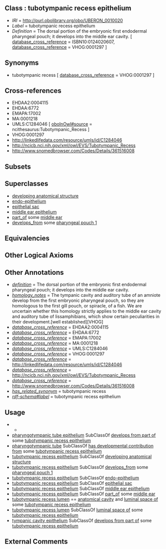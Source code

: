 
## Class : tubotympanic recess epithelium

 * *IRI* = http://purl.obolibrary.org/obo/UBERON_0010020
 * *Label* = tubotympanic recess epithelium
 * *Definition* = The dorsal portion of the embryonic first endodermal pharyngeal pouch; it develops into the middle ear cavity. [ [database_cross_reference](../../ef/oboInOwl#hasDbXref.md) = ISBN10:0124020607, [database_cross_reference](../../ef/oboInOwl#hasDbXref.md) = VHOG:0001297 ]

## Synonyms

 * tubotympanic recess [ [database_cross_reference](../../ef/oboInOwl#hasDbXref.md) = VHOG:0001297 ]

## Cross-references

 * EHDAA2:0004115
 * EHDAA:6772
 * EMAPA:17002
 * MA:0001218
 * UMLS:C1284046 [ [oboInOwl#source](../../ce/oboInOwl#source.md) = ncithesaurus:Tubotympanic_Recess ]
 * VHOG:0001297
 * http://linkedlifedata.com/resource/umls/id/C1284046
 * http://ncicb.nci.nih.gov/xml/owl/EVS/Tubotympanic_Recess
 * http://www.snomedbrowser.com/Codes/Details/361516008

## Subsets


## Superclasses

 * [developing anatomical structure](../../UBERON/23/UBERON_0005423.md)
 * [endo-epithelium](../../UBERON/11/UBERON_0005911.md)
 * [epithelial sac](../../UBERON/99/UBERON_0007499.md)
 * [middle ear epithelium](../../UBERON/13/UBERON_0015813.md)
 * [part_of](../../BFO/50/BFO_0000050.md) some [middle ear](../../UBERON/56/UBERON_0001756.md)
 * [develops_from](../../RO/02/RO_0002202.md) some [pharyngeal pouch 1](../../UBERON/22/UBERON_0007122.md)

## Equivalencies


## Other Logical Axioms


## Other Annotations

 * *[definition](../../IAO/15/IAO_0000115.md)* = The dorsal portion of the embryonic first endodermal pharyngeal pouch; it develops into the middle ear cavity.
 * *[homology_notes](../../UBPROP/03/UBPROP_0000003.md)* = The tympanic cavity and auditory tube of an amniote develop from the first embryonic pharyngeal pouch, so they are homologous to the first gill pouch, or spiracle, of a fish. We are uncertain whether this homology strictly applies to the middle ear cavity and auditory tube of lissamphibians, which show certain peculiarities in their development.[well established][VHOG]
 * *[database_cross_reference](../../ef/oboInOwl#hasDbXref.md)* = EHDAA2:0004115
 * *[database_cross_reference](../../ef/oboInOwl#hasDbXref.md)* = EHDAA:6772
 * *[database_cross_reference](../../ef/oboInOwl#hasDbXref.md)* = EMAPA:17002
 * *[database_cross_reference](../../ef/oboInOwl#hasDbXref.md)* = MA:0001218
 * *[database_cross_reference](../../ef/oboInOwl#hasDbXref.md)* = UMLS:C1284046
 * *[database_cross_reference](../../ef/oboInOwl#hasDbXref.md)* = VHOG:0001297
 * *[database_cross_reference](../../ef/oboInOwl#hasDbXref.md)* = http://linkedlifedata.com/resource/umls/id/C1284046
 * *[database_cross_reference](../../ef/oboInOwl#hasDbXref.md)* = http://ncicb.nci.nih.gov/xml/owl/EVS/Tubotympanic_Recess
 * *[database_cross_reference](../../ef/oboInOwl#hasDbXref.md)* = http://www.snomedbrowser.com/Codes/Details/361516008
 * *[has_related_synonym](../../ym/oboInOwl#hasRelatedSynonym.md)* = tubotympanic recess
 * *[rdf-schema#label](../../el/rdf-schema#label.md)* = tubotympanic recess epithelium

## Usage

 * -
 * [pharyngotympanic tube epithelium](../../UBERON/62/UBERON_0010062.md) SubClassOf [develops from part of](../../RO/25/RO_0002225.md) some [tubotympanic recess epithelium](../../UBERON/20/UBERON_0010020.md)
 * [pharyngotympanic tube](../../UBERON/93/UBERON_0002393.md) SubClassOf [has developmental contribution from](../../RO/54/RO_0002254.md) some [tubotympanic recess epithelium](../../UBERON/20/UBERON_0010020.md)
 * [tubotympanic recess epithelium](../../UBERON/20/UBERON_0010020.md) SubClassOf [developing anatomical structure](../../UBERON/23/UBERON_0005423.md)
 * [tubotympanic recess epithelium](../../UBERON/20/UBERON_0010020.md) SubClassOf [develops_from](../../RO/02/RO_0002202.md) some [pharyngeal pouch 1](../../UBERON/22/UBERON_0007122.md)
 * [tubotympanic recess epithelium](../../UBERON/20/UBERON_0010020.md) SubClassOf [endo-epithelium](../../UBERON/11/UBERON_0005911.md)
 * [tubotympanic recess epithelium](../../UBERON/20/UBERON_0010020.md) SubClassOf [epithelial sac](../../UBERON/99/UBERON_0007499.md)
 * [tubotympanic recess epithelium](../../UBERON/20/UBERON_0010020.md) SubClassOf [middle ear epithelium](../../UBERON/13/UBERON_0015813.md)
 * [tubotympanic recess epithelium](../../UBERON/20/UBERON_0010020.md) SubClassOf [part_of](../../BFO/50/BFO_0000050.md) some [middle ear](../../UBERON/56/UBERON_0001756.md)
 * [tubotympanic recess lumen](../../UBERON/25/UBERON_0005625.md) == [anatomical cavity](../../UBERON/53/UBERON_0002553.md) and [luminal space of](../../RO/72/RO_0002572.md) some [tubotympanic recess epithelium](../../UBERON/20/UBERON_0010020.md)
 * [tubotympanic recess lumen](../../UBERON/25/UBERON_0005625.md) SubClassOf [luminal space of](../../RO/72/RO_0002572.md) some [tubotympanic recess epithelium](../../UBERON/20/UBERON_0010020.md)
 * [tympanic cavity epithelium](../../UBERON/63/UBERON_0010063.md) SubClassOf [develops from part of](../../RO/25/RO_0002225.md) some [tubotympanic recess epithelium](../../UBERON/20/UBERON_0010020.md)

## External Comments

